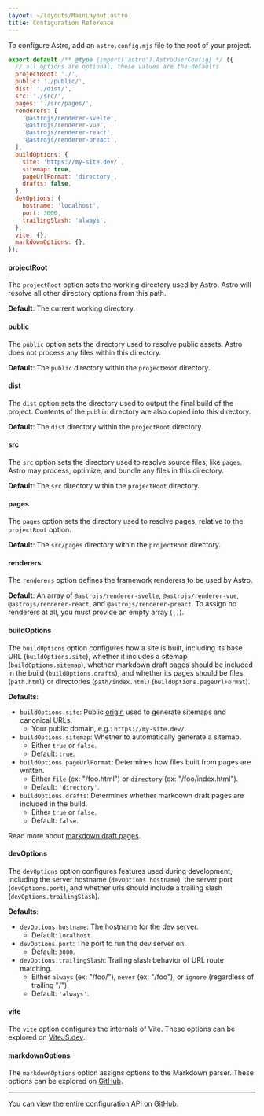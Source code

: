 ```yaml
---
layout: ~/layouts/MainLayout.astro
title: Configuration Reference
---
```


To configure Astro, add an `astro.config.mjs` file to the root of your project.

```js
export default /** @type {import('astro').AstroUserConfig} */ ({
  // all options are optional; these values are the defaults
  projectRoot: './',
  public: './public/',
  dist: './dist/',
  src: './src/',
  pages: './src/pages/',
  renderers: [
    '@astrojs/renderer-svelte',
    '@astrojs/renderer-vue',
    '@astrojs/renderer-react',
    '@astrojs/renderer-preact',
  ],
  buildOptions: {
    site: 'https://my-site.dev/',
    sitemap: true,
    pageUrlFormat: 'directory',
    drafts: false,
  },
  devOptions: {
    hostname: 'localhost',
    port: 3000,
    trailingSlash: 'always',
  },
  vite: {},
  markdownOptions: {},
});
```

#### projectRoot

The `projectRoot` option sets the working directory used by Astro. Astro will resolve all other directory options from this path.

**Default**: The current working directory.

#### public

The `public` option sets the directory used to resolve public assets. Astro does not process any files within this directory.

**Default**: The `public` directory within the `projectRoot` directory.

#### dist

The `dist` option sets the directory used to output the final build of the project. Contents of the `public` directory are also copied into this directory.

**Default**: The `dist` directory within the `projectRoot` directory.

#### src

The `src` option sets the directory used to resolve source files, like `pages`. Astro may process, optimize, and bundle any files in this directory.

**Default**: The `src` directory within the `projectRoot` directory.

#### pages

The `pages` option sets the directory used to resolve pages, relative to the `projectRoot` option.

**Default**: The `src/pages` directory within the `projectRoot` directory.

#### renderers

The `renderers` option defines the framework renderers to be used by Astro.

**Default**: An array of `@astrojs/renderer-svelte`, `@astrojs/renderer-vue`, `@astrojs/renderer-react`, and `@astrojs/renderer-preact`. To assign no renderers at all, you must provide an empty array (`[]`).

#### buildOptions

The `buildOptions` option configures how a site is built, including its base URL (`buildOptions.site`), whether it includes a sitemap (`buildOptions.sitemap`), whether markdown draft pages should be included in the build (`buildOptions.drafts`), and whether its pages should be files (`path.html`) or directories (`path/index.html`) (`buildOptions.pageUrlFormat`).

**Defaults**:

- `buildOptions.site`: Public [origin](https://developer.mozilla.org/en-US/docs/Web/HTTP/Headers/Origin) used to generate sitemaps and canonical URLs.
  - Your public domain, e.g.: `https://my-site.dev/`.
- `buildOptions.sitemap`: Whether to automatically generate a sitemap.
  - Either `true` or `false`.
  - Default: `true`.
- `buildOptions.pageUrlFormat`: Determines how files built from pages are written.
  - Either `file` (ex: "/foo.html") or `directory` (ex: "/foo/index.html").
  - Default: `'directory'`.
- `buildOptions.drafts`: Determines whether markdown draft pages are included in the build.
  - Either `true` or `false`.
  - Default: `false`.

Read more about [markdown draft pages][markdown-draft-pages].

#### devOptions

The `devOptions` option configures features used during development, including the server hostname (`devOptions.hostname`), the server port (`devOptions.port`), and whether urls should include a trailing slash (`devOptions.trailingSlash`).

**Defaults**:

- `devOptions.hostname`: The hostname for the dev server.
  - Default: `localhost`.
- `devOptions.port`:  The port to run the dev server on.
  - Default: `3000`.
- `devOptions.trailingSlash`: Trailing slash behavior of URL route matching.
  - Either `always` (ex: "/foo/"), `never` (ex: "/foo"), or `ignore` (regardless of trailing "/").
  - Default: `'always'`.

#### vite

The `vite` option configures the internals of Vite. These options can be explored on [ViteJS.dev](https://vitejs.dev/config/).

#### markdownOptions

The `markdownOptions` option assigns options to the Markdown parser. These options can be explored on [GitHub](https://github.com/withastro/astro/blob/latest/packages/astro/src/@types/astro.ts).

---

You can view the entire configuration API on [GitHub](https://github.com/withastro/astro/blob/latest/packages/astro/src/@types/astro.ts).

[markdown-draft-pages]: /en/guides/markdown-content#markdown-draft-pages
